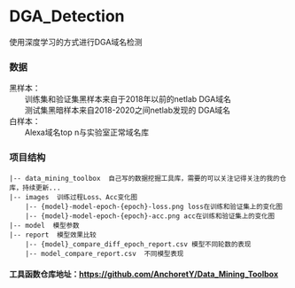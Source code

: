 # DGA_Detection
使用深度学习的方式进行DGA域名检测


### 数据
黑样本：  
&emsp;&emsp;训练集和验证集黑样本来自于2018年以前的netlab DGA域名  
&emsp;&emsp;测试集黑暗样本来自2018-2020之间netlab发现的 DGA域名  
白样本：  
&emsp;&emsp;Alexa域名top n与实验室正常域名库  

### 项目结构
```
|-- data_mining_toolbox  自己写的数据挖掘工具库，需要的可以关注记得关注的我的仓库，持续更新...
|-- images  训练过程Loss、Acc变化图
    |-- {model}-model-epoch-{epoch}-loss.png loss在训练和验证集上的变化图
    |-- {model}-model-epoch-{epoch}-acc.png acc在训练和验证集上的变化图
|-- model  模型参数
|-- report  模型效果比较
    |-- {model}_compare_diff_epoch_report.csv 模型不同轮数的表现
    |-- model_compare_report.csv  不同模型表现

```
#### 工具函数仓库地址：https://github.com/AnchoretY/Data_Mining_Toolbox
